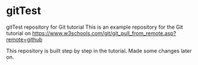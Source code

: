 # gitTest
gitTest repository for Git tutorial
This is an example repository for the Git tutorial on https://www.w3schools.com/git/git_pull_from_remote.asp?remote=github

This repository is built step by step in the tutorial.
Made some changes later on.

